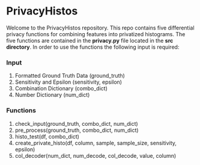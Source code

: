 # PrivacyHistos

Welcome to the PrivacyHistos repository.  This repo contains five differential privacy functions for combining features into privatized histograms.  The five functions are contained in the **privacy.py** file located in the **src directory**.  In order to use the functions the following input is required:

### Input

1) Formatted Ground Truth Data (ground_truth)
2) Sensitivity and Epsilon (sensitivity, epsilon)
3) Combination Dictionary (combo_dict)
4) Number Dictionary (num_dict)

### Functions

1) check_input(ground_truth, combo_dict, num_dict)
2) pre_process(ground_truth, combo_dict, num_dict)
3) histo_test(df, combo_dict)
4) create_private_histo(df, column, sample, sample_size, sensitivity, epsilon)
5) col_decoder(num_dict, num_decode, col_decode, value, column)



